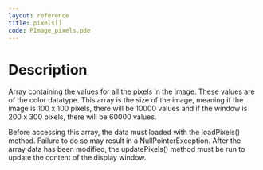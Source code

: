 ```yaml
---
layout: reference
title: pixels[]
code: PImage_pixels.pde
---
```


# Description

Array containing the values for all the pixels in the image. These values are of the color datatype. This array is the size of the image, meaning if the image is 100 x 100 pixels, there will be 10000 values and if the window is 200 x 300 pixels, there will be 60000 values. 

Before accessing this array, the data must loaded with the loadPixels() method. Failure to do so may result in a NullPointerException. After the array data has been modified, the updatePixels() method must be run to update the content of the display window.

